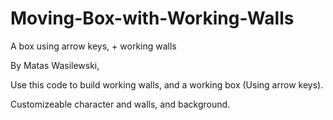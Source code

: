 # Moving-Box-with-Working-Walls
A box using arrow keys, + working walls

By Matas Wasilewski,

Use this code to build working walls, and a working box (Using arrow keys).

Customizeable character and walls, and background.
